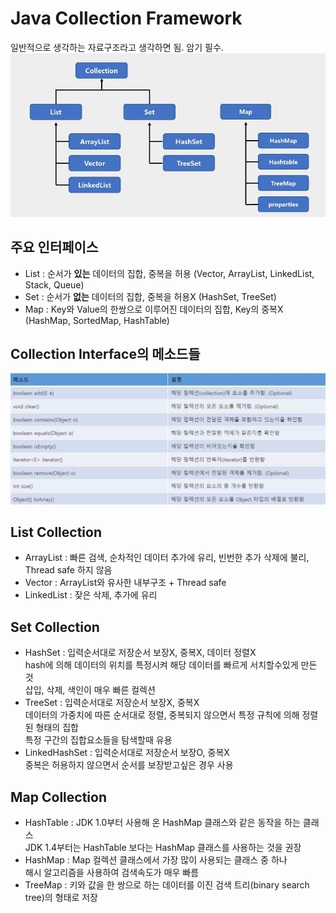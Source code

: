 # Java Collection Framework
일반적으로 생각하는 자료구조라고 생각하면 됨. 암기 필수.
![JavaCollectionFramework](../img_assets/JavaCollectionFramework.jpg)

## 주요 인터페이스
- List : 순서가 **있는** 데이터의 집합, 중복을 허용 (Vector, ArrayList, LinkedList, Stack, Queue)
- Set : 순서가 **없는** 데이터의 집합, 중복을 허용X (HashSet, TreeSet)
- Map : Key와 Value의 한쌍으로 이루어진 데이터의 집합, Key의 중복X (HashMap, SortedMap, HashTable)

## Collection Interface의 메소드들
![CollectionInterfaceMethod](../img_assets/CollectionInterfaceMethod.jpg)

## List Collection
- ArrayList : 빠른 검색, 순차적인 데이터 추가에 유리, 빈번한 추가 삭제에 불리, Thread safe 하지 않음
- Vector : ArrayList와 유사한 내부구조 + Thread safe
- LinkedList : 잦은 삭제, 추가에 유리

## Set Collection
- HashSet : 입력순서대로 저장순서 보장X, 중복X, 데이터 정렬X  
            hash에 의해 데이터의 위치를 특정시켜 해당 데이터를 빠르게 서치할수있게 만든 것  
	        삽입, 삭제, 색인이 매우 빠른 컬렉션  
- TreeSet : 입력순서대로 저장순서 보장X, 중복X  
	        데이터의 가중치에 따른 순서대로 정렬, 중복되지 않으면서 특정 규칙에 의해 정렬된 형태의 집합  
	        특정 구간의 집합요소들을 탐색할때 유용  
- LinkedHashSet : 입력순서대로 저장순서 보장O, 중복X  
	        중복은 허용하지 않으면서 순서를 보장받고싶은 경우 사용  

## Map Collection
- HashTable : JDK 1.0부터 사용해 온 HashMap 클래스와 같은 동작을 하는 클래스  
        	JDK 1.4부터는 HashTable 보다는 HashMap 클래스를 사용하는 것을 권장  
- HashMap : Map 컬렉션 클래스에서 가장 많이 사용되는 클래스 중 하나  
            해시 알고리즘을 사용하여 검색속도가 매우 빠름
- TreeMap : 키와 값을 한 쌍으로 하는 데이터를 이진 검색 트리(binary search tree)의 형태로 저장

